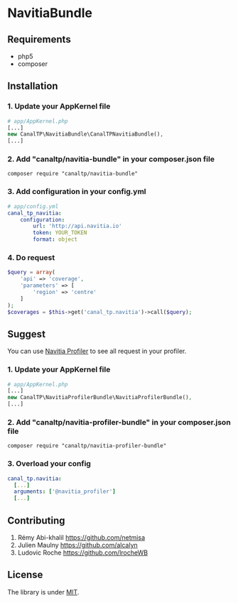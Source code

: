 NavitiaBundle
=============

Requirements
-------------

- php5
- composer

Installation
-------------

### 1. Update your AppKernel file

```php
# app/AppKernel.php
[...]
new CanalTP\NavitiaBundle\CanalTPNavitiaBundle(),
[...]
```

### 2. Add "canaltp/navitia-bundle" in your composer.json file

```shell
composer require "canaltp/navitia-bundle"
```

### 3. Add configuration in your config.yml

```yml
# app/config.yml
canal_tp_navitia:
    configuration:
        url: 'http://api.navitia.io'
        token: YOUR_TOKEN
        format: object
```

### 4. Do request

```php
$query = array(
    'api' => 'coverage',
    'parameters' => [
        'region' => 'centre'
    ]
);
$coverages = $this->get('canal_tp.navitia')->call($query);
```


Suggest
-------

You can use [Navitia Profiler](https://github.com/CanalTP/NavitiaProfilerBundle) to see all request in your profiler.

### 1. Update your AppKernel file

```php
# app/AppKernel.php
[...]
new CanalTP\NavitiaProfilerBundle\NavitiaProfilerBundle(),
[...]
```


### 2. Add "canaltp/navitia-profiler-bundle" in your composer.json file

```shell
composer require "canaltp/navitia-profiler-bundle"
```

### 3. Overload your config

```yml
canal_tp.navitia:
  [...]
  arguments: ['@navitia_profiler']
  [...]
```

Contributing
------------

1. Rémy Abi-khalil <https://github.com/netmisa>
2. Julien Maulny <https://github.com/alcalyn>
3. Ludovic Roche <https://github.com/lrocheWB>

License
-------

The library is under [MIT](LICENSE).
